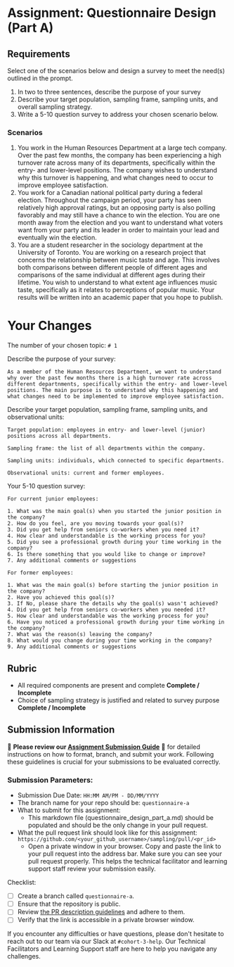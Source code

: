 # Assignment: Questionnaire Design (Part A)

## Requirements
Select one of the scenarios below and design a survey to meet the need(s) outlined in the prompt.

1.	In two to three sentences, describe the purpose of your survey
2.	Describe your target population, sampling frame, sampling units, and overall sampling strategy.
3.	Write a 5-10 question survey to address your chosen scenario below.


### Scenarios
1.	You work in the Human Resources Department at a large tech company. Over the past few months, the company has been experiencing a high turnover rate across many of its departments, specifically within the entry- and lower-level positions. The company wishes to understand why this turnover is happening, and what changes need to occur to improve employee satisfaction.
2.	You work for a Canadian national political party during a federal election. Throughout the campaign period, your party has seen relatively high approval ratings, but an opposing party is also polling favorably and may still have a chance to win the election. You are one month away from the election and you want to understand what voters want from your party and its leader in order to maintain your lead and eventually win the election.
3.	You are a student researcher in the sociology department at the University of Toronto. You are working on a research project that concerns the relationship between music taste and age. This involves both comparisons between different people of different ages and comparisons of the same individual at different ages during their lifetime. You wish to understand to what extent age influences music taste, specifically as it relates to perceptions of popular music. Your results will be written into an academic paper that you hope to publish.


# Your Changes

The number of your chosen topic: `# 1`

Describe the purpose of your survey:
```
As a member of the Human Resources Department, we want to understand why over the past few months there is a high turnover rate across different departnments, specifically within the entry- and lower-level positions. The main purpose is to understand why this happening and what changes need to be implemented to improve employee satisfaction. 

```

Describe your target population, sampling frame, sampling units, and observational units:
```
Target population: employees in entry- and lower-level (junior) positions across all departments.

Sampling frame: the list of all departments within the company.

Sampling units: individuals, which connected to specific departments.

Observational units: current and former employees.

```

Your 5-10 question survey:
```
For current junior employees:

1. What was the main goal(s) when you started the junior position in the company?
2. How do you feel, are you moving towards your goal(s)?
3. Did you get help from seniors co-workers when you need it?
4. How clear and understandable is the working process for you?
5. Did you see a professional growth during your time working in the company?
6. Is there something that you would like to change or improve?
7. Any additional comments or suggestions

For former employees:

1. What was the main goal(s) before starting the junior position in the company?
2. Have you achieved this goal(s)?
3. If No, please share the details why the goal(s) wasn't achieved?
4. Did you get help from seniors co-workers when you needed it?
5. How clear and understandable was the working process for you?
6. Have you noticed a professional growth during your time working in the company?
7. What was the reason(s) leaving the company?
8. What would you change during your time working in the company?
9. Any additional comments or suggestions

```

## Rubric

-	All required components are present and complete **Complete / Incomplete**
-	Choice of sampling strategy is justified and related to survey purpose **Complete / Incomplete**

## Submission Information

🚨 **Please review our [Assignment Submission Guide](https://github.com/UofT-DSI/onboarding/blob/main/onboarding_documents/submissions.md)** 🚨 for detailed instructions on how to format, branch, and submit your work. Following these guidelines is crucial for your submissions to be evaluated correctly.

### Submission Parameters:
* Submission Due Date: `HH:MM AM/PM - DD/MM/YYYY`
* The branch name for your repo should be: `questionnaire-a`
* What to submit for this assignment:
    * This markdown file (questionnaire_design_part_a.md) should be populated and should be the only change in your pull request.
* What the pull request link should look like for this assignment: `https://github.com/<your_github_username>/sampling/pull/<pr_id>`
    * Open a private window in your browser. Copy and paste the link to your pull request into the address bar. Make sure you can see your pull request properly. This helps the technical facilitator and learning support staff review your submission easily.

Checklist:
- [ ] Create a branch called `questionnaire-a`.
- [ ] Ensure that the repository is public.
- [ ] Review [the PR description guidelines](https://github.com/UofT-DSI/onboarding/blob/main/onboarding_documents/submissions.md#guidelines-for-pull-request-descriptions) and adhere to them.
- [ ] Verify that the link is accessible in a private browser window.

If you encounter any difficulties or have questions, please don't hesitate to reach out to our team via our Slack at `#cohort-3-help`. Our Technical Facilitators and Learning Support staff are here to help you navigate any challenges.
